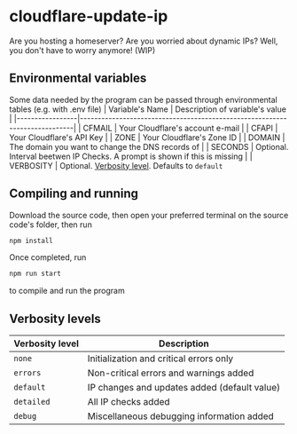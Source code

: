 # cloudflare-update-ip
Are you hosting a homeserver? Are you worried about dynamic IPs? Well, you don't have to worry anymore!
(WIP)

## Environmental variables
Some data needed by the program can be passed through environmental tables (e.g. with .env file)
| Variable's Name | Description of variable's value                                            |
|-----------------|----------------------------------------------------------------------------|
| CFMAIL          | Your Cloudflare's account e-mail                                            |
| CFAPI           | Your Cloudflare's API Key                                                   |
| ZONE            | Your Cloudflare's Zone ID                                                   |
| DOMAIN          | The domain you want to change the DNS records of                           |
| SECONDS         | Optional. Interval beetwen IP Checks. A prompt is shown if this is missing |
| VERBOSITY       | Optional. [Verbosity level](#verbosity-levels). Defaults to `default`

## Compiling and running
Download the source code, then open your preferred terminal on the source code's folder, then run
```bash
npm install
```

Once completed, run
```bash
npm run start
```
to compile and run the program

## Verbosity levels
| Verbosity level | Description                                  |
|-----------------|----------------------------------------------|
| `none`          | Initialization and critical errors only      |
| `errors`        | Non-critical errors and warnings added       |
| `default`       | IP changes and updates added (default value) |
| `detailed`      | All IP checks added                          |
| `debug`         | Miscellaneous debugging information added    |